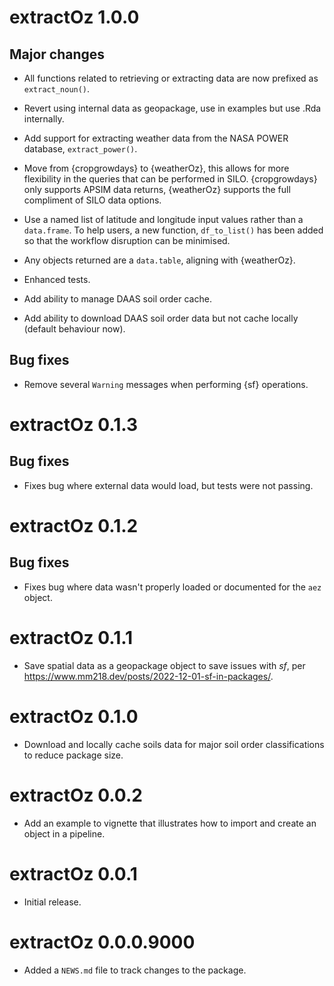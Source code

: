 # extractOz 1.0.0

## Major changes

-   All functions related to retrieving or extracting data are now prefixed as `extract_noun()`.

-   Revert using internal data as geopackage, use in examples but use .Rda internally.

-   Add support for extracting weather data from the NASA POWER database, `extract_power()`.

-   Move from {cropgrowdays} to {weatherOz}, this allows for more flexibility in the queries that can be performed in SILO.
{cropgrowdays} only supports APSIM data returns, {weatherOz} supports the full compliment of SILO data options.

-   Use a named list of latitude and longitude input values rather than a `data.frame`.
To help users, a new function, `df_to_list()` has been added so that the workflow disruption can be minimised.

-   Any objects returned are a `data.table`, aligning with {weatherOz}.

-   Enhanced tests.

-   Add ability to manage DAAS soil order cache.

-   Add ability to download DAAS soil order data but not cache locally (default behaviour now).

## Bug fixes

-   Remove several `Warning` messages when performing {sf} operations.

# extractOz 0.1.3

## Bug fixes

-   Fixes bug where external data would load, but tests were not passing.

# extractOz 0.1.2

## Bug fixes

-   Fixes bug where data wasn't properly loaded or documented for the `aez` object.

# extractOz 0.1.1

-   Save spatial data as a geopackage object to save issues with *sf*, per <https://www.mm218.dev/posts/2022-12-01-sf-in-packages/>.

# extractOz 0.1.0

-   Download and locally cache soils data for major soil order classifications to reduce package size.

# extractOz 0.0.2

-   Add an example to vignette that illustrates how to import and create an object in a pipeline.

# extractOz 0.0.1

-   Initial release.

# extractOz 0.0.0.9000

-   Added a `NEWS.md` file to track changes to the package.
